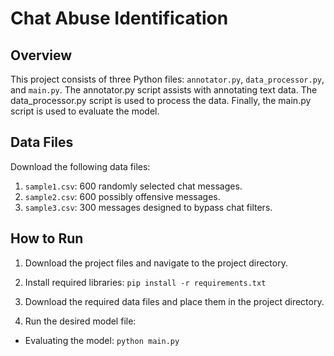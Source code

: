 # Chat Abuse Identification

## Overview

This project consists of three Python files: `annotator.py`, `data_processor.py`, and `main.py`. 
The annotator.py script assists with annotating text data. 
The data_processor.py script is used to process the data. 
Finally, the main.py script is used to evaluate the model.

## Data Files

Download the following data files:

1. `sample1.csv`: 600 randomly selected chat messages.
2. `sample2.csv`: 600 possibly offensive messages.
3. `sample3.csv`: 300 messages designed to bypass chat filters.


## How to Run

1. Download the project files and navigate to the project directory.

2. Install required libraries: `pip install -r requirements.txt`

3. Download the required data files and place them in the project directory.

4. Run the desired model file:

- Evaluating the model: `python main.py`


